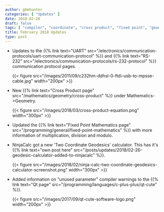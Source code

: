 ```yaml
---
author: gbmhunter
categories: [ "Updates" ]
date: 2018-02-28
draft: false
tags: [ "compiler", "coordinate", "cross product", "fixed point", "geodesic", "geometry", "mathematics", "NinjaCalc", "QT", "RS-232", "UART", "vectors", "warnings" ]
title: February 2018 Updates
type: post
---
```


* Updates to the {{% link text="UART" src="/electronics/communication-protocols/uart-communication-protocol" %}} and {{% link text="RS-232" src="/electronics/communication-protocols/rs-232-protocol" %}} communication protocol pages.  

    {{< figure src="/images/2011/09/c232hm-ddhsl-0-ftdi-usb-to-mpsse-cable.jpg" width="200px" >}}

* New {{% link text="Cross Product page" src="/mathematics/geometry/cross-product" %}} under Mathematics->Geometry.  

    {{< figure src="/images/2018/03/cross-product-equation.png" width="300px" >}}

* Updated the {{% link text="Fixed Point Mathematics page" src="/programming/general/fixed-point-mathematics" %}} with more information of multiplication, division and modulo.

* NinjaCalc got a new 'Two Coordinate Geodesics' calculator. This has it's {{% link text="own post here" src="/posts/updates/2018/02-26-geodesic-calculator-added-to-ninjacalc" %}}.  

    {{< figure src="/images/2018/02/ninja-calc-two-coordinate-geodesics-calculator-screenshot.png" width="300px" >}}

* Added information on "unused parameter" compiler warnings to the {{% link text="Qt page" src="/programming/languages/c-plus-plus/qt-cute" %}}.  

    {{< figure src="/images/2017/09/qt-cute-software-logo.png" width="200px" >}}